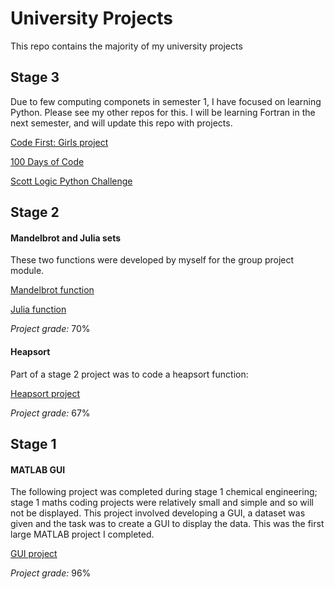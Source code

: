 # University Projects
This repo contains the majority of my university projects

## Stage 3
Due to few computing componets in semester 1, I have focused on learning Python. Please see my other repos for this. I will be learning Fortran in the next semester, and will update this repo with projects.

[Code First: Girls project](https://github.com/bethpritchard/CFG-Python-Project/blob/main/main.py)

[100 Days of Code](https://github.com/bethpritchard/100-days-of-code)

[Scott Logic Python Challenge](https://scottlogic.github.io/python-bot-workshop/docs/#docs/ncl_industry_challenge_2020/lotr_bot)

## Stage  2
#### Mandelbrot and Julia sets
These two functions were developed by myself for the group project module.

[Mandelbrot function](Stage-2/mandelbrot.m)

[Julia function](Stage-2/julia.m)

*Project grade:* 70%

#### Heapsort 
Part of a stage 2 project was to code a heapsort function:

[Heapsort project](Stage-2/heapsort.m)

*Project grade:* 67%

## Stage 1 
#### MATLAB GUI 
The following project was completed during stage 1 chemical engineering; stage 1 maths coding projects were relatively small and simple and so will not be displayed.
This project involved developing a GUI, a dataset was given and the task was to create a GUI to display the data. This was the first large MATLAB project I completed. 

[GUI project](xStage-1ChemEng/GUI.m)

*Project grade:* 96%
